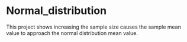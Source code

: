 # Normal_distribution
This project shows increasing the sample size causes the sample mean value to approach the normal distribution mean value.
